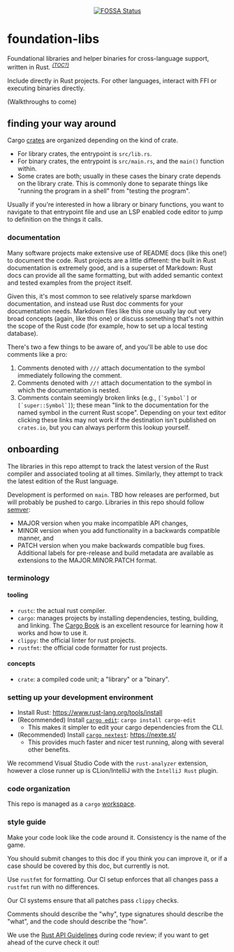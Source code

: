 <div align="center">

[![FOSSA Status](https://app.fossa.com/api/projects/custom%2B1%2Fgithub.com%2Ffossas%2Ffoundation-libs.svg?type=small)](https://app.fossa.com/projects/custom%2B1%2Fgithub.com%2Ffossas%2Ffoundation-libs?ref=badge_small)

</div>

# foundation-libs

Foundational libraries and helper binaries for cross-language support, written in Rust.
<sup>_[(TOC?)](https://github.blog/changelog/2021-04-13-table-of-contents-support-in-markdown-files/)_</sup>

Include directly in Rust projects.
For other languages, interact with FFI or executing binaries directly.

(Walkthroughs to come)

## finding your way around

Cargo [crates](terminology) are organized depending on the kind of crate.
- For library crates, the entrypoint is `src/lib.rs`.
- For binary crates, the entrypoint is `src/main.rs`, and the `main()` function within.
- Some crates are both; usually in these cases the binary crate depends on the library crate.
  This is commonly done to separate things like "running the program in a shell" from "testing the program".

Usually if you're interested in how a library or binary functions, you want to navigate
to that entrypoint file and use an LSP enabled code editor to jump to definition on the things it calls.

### documentation

Many software projects make extensive use of README docs (like this one!) to document the code.
Rust projects are a little different: the built in Rust documentation is extremely good, and is a superset of
Markdown: Rust docs can provide all the same formatting, but with added semantic context and tested examples
from the project itself.

Given this, it's most common to see relatively sparse markdown documentation, and instead use Rust
doc comments for your documentation needs. Markdown files like this one usually lay out very broad concepts
(again, like this one) or discuss something that's not within the scope of the Rust code (for example,
how to set up a local testing database).

There's two a few things to be aware of, and you'll be able to use doc comments like a pro:
1. Comments denoted with `///` attach documentation to the symbol immediately following the comment.
2. Comments denoted with `//!` attach documentation to the symbol in which the documentation is nested.
3. Comments contain seemingly broken links (e.g., ``[`Symbol`]`` or ``[`super::Symbol`]``);
   these mean "link to the documentation for the named symbol in the current Rust scope".
   Depending on your text editor clicking these links may not work if the destination isn't published
   on `crates.io`, but you can always perform this lookup yourself.

## onboarding

The libraries in this repo attempt to track the latest version of the Rust compiler and associated tooling at all times.
Similarly, they attempt to track the latest edition of the Rust language.

Development is performed on `main`. TBD how releases are performed, but will probably be pushed to cargo.
Libraries in this repo should follow [semver](https://semver.org/):
- MAJOR version when you make incompatible API changes,
- MINOR version when you add functionality in a backwards compatible manner, and
- PATCH version when you make backwards compatible bug fixes.
  Additional labels for pre-release and build metadata are available as extensions to the MAJOR.MINOR.PATCH format. 

### terminology

#### tooling

- `rustc`: the actual rust compiler.
- `cargo`: manages projects by installing dependencies, testing, building, and linking.
  The [Cargo Book](https://doc.rust-lang.org/cargo/index.html)
  is an excellent resource for learning how it works and how to use it.
- `clippy`: the official linter for rust projects.
- `rustfmt`: the official code formatter for rust projects.

#### concepts

- `crate`: a compiled code unit; a "library" or a "binary".

### setting up your development environment

- Install Rust: https://www.rust-lang.org/tools/install
- (Recommended) Install [`cargo edit`](https://lib.rs/crates/cargo-edit): `cargo install cargo-edit`
  - This makes it simpler to edit your cargo dependencies from the CLI.
- (Recommended) Install [`cargo nextest`](https://nexte.st/book/pre-built-binaries.html): https://nexte.st/
  - This provides much faster and nicer test running, along with several other benefits.

We recommend Visual Studio Code with the `rust-analyzer` extension,
however a close runner up is CLion/IntelliJ with the `IntelliJ Rust` plugin.

### code organization

This repo is managed as a `cargo` [workspace](https://doc.rust-lang.org/book/ch14-03-cargo-workspaces.html).

### style guide

Make your code look like the code around it. Consistency is the name of the game.

You should submit changes to this doc if you think you can improve it,
or if a case should be covered by this doc, but currently is not.

Use `rustfmt` for formatting.
Our CI setup enforces that all changes pass a `rustfmt` run with no differences.

Our CI systems ensure that all patches pass `clippy` checks.

Comments should describe the "why", type signatures should describe the "what", and the code should describe the "how".

We use the [Rust API Guidelines](https://rust-lang.github.io/api-guidelines/about.html)
during code review; if you want to get ahead of the curve check it out!

